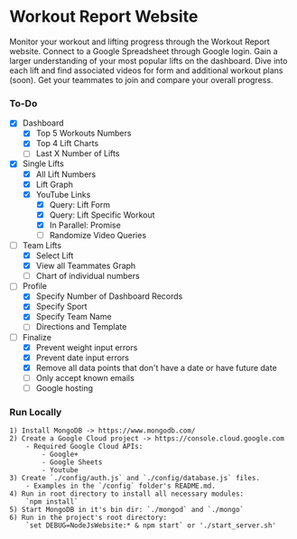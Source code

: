 # Workout Report Website

Monitor your workout and lifting progress through the Workout Report website. Connect to a Google Spreadsheet through Google login. Gain a larger understanding of your most popular lifts on the dashboard. Dive into each lift and find associated videos for form and additional workout plans (soon). Get your teammates to join and compare your overall progress.

### To-Do
- [x] Dashboard
    - [x] Top 5 Workouts Numbers
    - [x] Top 4 Lift Charts
    - [ ] Last X Number of Lifts
- [x] Single Lifts
    - [x] All Lift Numbers
    - [x] Lift Graph
    - [x] YouTube Links
        - [x] Query: Lift Form
        - [x] Query: Lift Specific Workout
        - [x] In Parallel: Promise
        - [ ] Randomize Video Queries
- [ ] Team Lifts
    - [x] Select Lift
    - [x] View all Teammates Graph
    - [ ] Chart of individual numbers
- [ ] Profile
    - [x] Specify Number of Dashboard Records
    - [x] Specify Sport
    - [x] Specify Team Name
    - [ ] Directions and Template
- [ ] Finalize
    - [x] Prevent weight input errors
    - [x] Prevent date input errors
    - [x] Remove all data points that don't have a date or have future date
    - [ ] Only accept known emails
    - [ ] Google hosting

### Run Locally
	1) Install MongoDB -> https://www.mongodb.com/
	2) Create a Google Cloud project -> https://console.cloud.google.com
	    - Required Google Cloud APIs:
	        - Google+
	        - Google Sheets
	        - Youtube
	3) Create `./config/auth.js` and `./config/database.js` files.
	    - Examples in the `/config` folder's README.md.
	4) Run in root directory to install all necessary modules:
	    `npm install`
	5) Start MongoDB in it's bin dir: `./mongod` and `./mongo`
	6) Run in the project's root directory:
	    `set DEBUG=NodeJsWebsite:* & npm start` or './start_server.sh'

